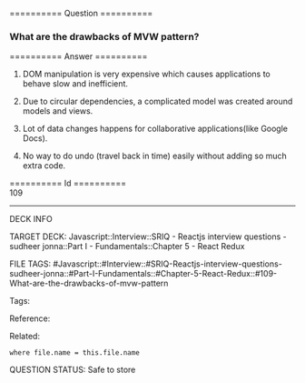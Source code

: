 ========== Question ==========  

### What are the drawbacks of MVW pattern?  

========== Answer ==========  

1. DOM manipulation is very expensive which causes applications to behave slow and inefficient.

2. Due to circular dependencies, a complicated model was created around models and views.

3. Lot of data changes happens for collaborative applications(like Google Docs).

4. No way to do undo (travel back in time) easily without adding so much extra code.

========== Id ==========  
109

---

DECK INFO

TARGET DECK: Javascript::Interview::SRIQ - Reactjs interview questions - sudheer jonna::Part I - Fundamentals::Chapter 5 - React Redux

FILE TAGS: #Javascript::#Interview::#SRIQ-Reactjs-interview-questions-sudheer-jonna::#Part-I-Fundamentals::#Chapter-5-React-Redux::#109-What-are-the-drawbacks-of-mvw-pattern

Tags:

Reference:

Related:

```dataview
where file.name = this.file.name
```
QUESTION STATUS: Safe to store

